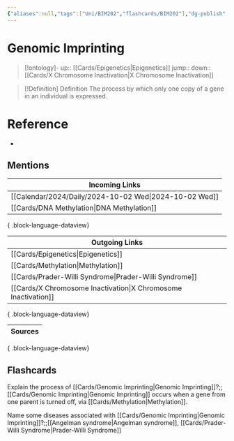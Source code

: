 ```yaml
---
{"aliases":null,"tags":["Uni/BIM202","flashcards/BIM202"],"dg-publish":true,"permalink":"/cards/genomic-imprinting/","dgPassFrontmatter":true}
---
```


# Genomic Imprinting

> [!ontology]-
> up:: [[Cards/Epigenetics\|Epigenetics]]
> jump:: 
> down:: [[Cards/X Chromosome Inactivation\|X Chromosome Inactivation]]

> [!Definition] Definition
> The process by which only one copy of a gene in an individual is expressed.

# Reference

- 

## Mentions

| Incoming Links                                            |
| --------------------------------------------------------- |
| [[Calendar/2024/Daily/2024-10-02 Wed\|2024-10-02 Wed]] |
| [[Cards/DNA Methylation\|DNA Methylation]]             |

{ .block-language-dataview}

| Outgoing Links                                                    |
| ----------------------------------------------------------------- |
| [[Cards/Epigenetics\|Epigenetics]]                             |
| [[Cards/Methylation\|Methylation]]                             |
| [[Cards/Prader-Willi Syndrome\|Prader-Willi Syndrome]]         |
| [[Cards/X Chromosome Inactivation\|X Chromosome Inactivation]] |

{ .block-language-dataview}

| Sources |
| ------- |

{ .block-language-dataview}

## Flashcards

Explain the process of [[Cards/Genomic Imprinting\|Genomic Imprinting]]?;;[[Cards/Genomic Imprinting\|Genomic Imprinting]] occurs when a gene from one parent is turned off, via [[Cards/Methylation\|Methylation]].
<!--SR:!2024-10-28,12,230-->

Name some diseases associated with [[Cards/Genomic Imprinting\|Genomic Imprinting]]?;;[[Angelman syndrome\|Angelman syndrome]], [[Cards/Prader-Willi Syndrome\|Prader-Willi Syndrome]]
<!--SR:!2024-10-21,5,230-->